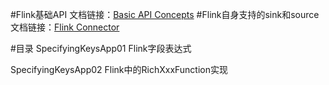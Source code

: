 #Flink基础API
文档链接：[Basic API Concepts](https://ci.apache.org/projects/flink/flink-docs-release-1.10/dev/api_concepts.html)
#Flink自身支持的sink和source
文档链接：[Flink Connector](https://ci.apache.org/projects/flink/flink-docs-release-1.10/dev/connectors/)


#目录
SpecifyingKeysApp01 Flink字段表达式

SpecifyingKeysApp02 Flink中的RichXxxFunction实现


